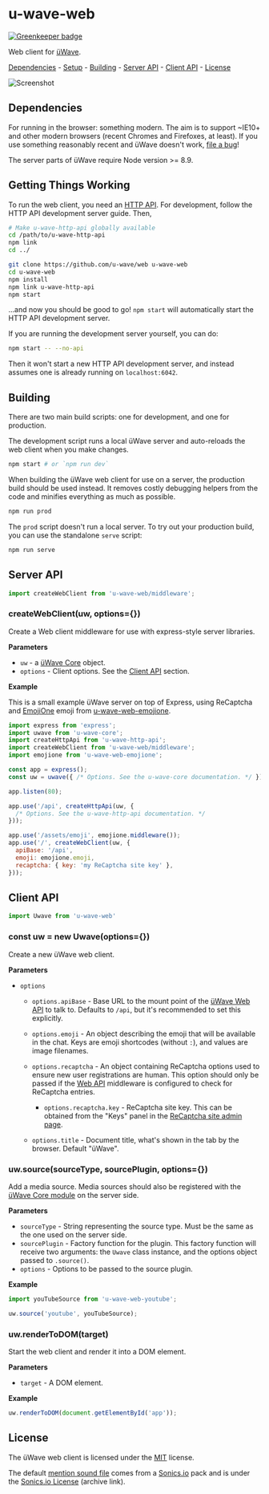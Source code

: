 # u-wave-web

[![Greenkeeper badge](https://badges.greenkeeper.io/u-wave/web.svg)](https://greenkeeper.io/)

Web client for [üWave][].

[Dependencies](#dependencies) - [Setup](#getting-things-working) -
[Building](#building) - [Server API](#server-api) - [Client API](#client-api) -
[License](#license)

![Screenshot](./assets/screenshot.png)

## Dependencies

For running in the browser: something modern. The aim is to support ~IE10+ and
other modern browsers (recent Chromes and Firefoxes, at least). If you use
something reasonably recent and üWave doesn't work, [file a bug][]!

The server parts of üWave require Node version >= 8.9.

## Getting Things Working

To run the web client, you need an [HTTP API][u-wave-http-api]. For development,
follow the HTTP API development server guide. Then,

```bash
# Make u-wave-http-api globally available
cd /path/to/u-wave-http-api
npm link
cd ../

git clone https://github.com/u-wave/web u-wave-web
cd u-wave-web
npm install
npm link u-wave-http-api
npm start
```

…and now you should be good to go! `npm start` will automatically start the
HTTP API development server.

If you are running the development server yourself, you can do:

```bash
npm start -- --no-api
```

Then it won't start a new HTTP API development server, and instead assumes
one is already running on `localhost:6042`.

## Building

There are two main build scripts: one for development, and one for production.

The development script runs a local üWave server and auto-reloads the web client
when you make changes.

```bash
npm start # or `npm run dev`
```

When building the üWave web client for use on a server, the production build
should be used instead. It removes costly debugging helpers from the code and
minifies everything as much as possible.

```bash
npm run prod
```

The `prod` script doesn't run a local server. To try out your production build,
you can use the standalone `serve` script:

```bash
npm run serve
```

## Server API

```js
import createWebClient from 'u-wave-web/middleware';
```

### createWebClient(uw, options={})

Create a Web client middleware for use with express-style server libraries.

**Parameters**

 * `uw` - a [üWave Core][u-wave-core] object.
 * `options` - Client options. See the [Client API](#client-parameters) section.

**Example**

This is a small example üWave server on top of Express, using ReCaptcha and
[EmojiOne][] emoji from [u-wave-web-emojione][].

```js
import express from 'express';
import uwave from 'u-wave-core';
import createHttpApi from 'u-wave-http-api';
import createWebClient from 'u-wave-web/middleware';
import emojione from 'u-wave-web-emojione';

const app = express();
const uw = uwave({ /* Options. See the u-wave-core documentation. */ });

app.listen(80);

app.use('/api', createHttpApi(uw, {
  /* Options. See the u-wave-http-api documentation. */
}));

app.use('/assets/emoji', emojione.middleware());
app.use('/', createWebClient(uw, {
  apiBase: '/api',
  emoji: emojione.emoji,
  recaptcha: { key: 'my ReCaptcha site key' },
}));
```

## Client API

```js
import Uwave from 'u-wave-web'
```

### const uw = new Uwave(options={})

Create a new üWave web client.

<a id="client-parameters"></a>
**Parameters**

 * `options`
   * `options.apiBase` - Base URL to the mount point of the
     [üWave Web API][u-wave-http-api] to talk to.
     Defaults to `/api`, but it's recommended to set this explicitly.
   * `options.emoji` - An object describing the emoji that will be available in
     the chat. Keys are emoji shortcodes (without `:`), and values are image
     filenames.
   * `options.recaptcha` - An object containing ReCaptcha options used to ensure
     new user registrations are human. This option should only be passed if the
     [Web API][u-wave-http-api] middleware is configured to check for ReCaptcha
     entries.

     * `options.recaptcha.key` - ReCaptcha site key. This can be obtained from
       the "Keys" panel in the [ReCaptcha site admin page][recaptcha].

   * `options.title` - Document title, what's shown in the tab by the browser.
     Default "üWave".

### uw.source(sourceType, sourcePlugin, options={})

Add a media source. Media sources should also be registered with the
[üWave Core module][u-wave-core] on the server side.

**Parameters**

 * `sourceType` - String representing the source type. Must be the same as the
   one used on the server side.
 * `sourcePlugin` - Factory function for the plugin. This factory function will
   receive two arguments: the `Uwave` class instance, and the options object
   passed to `.source()`.
 * `options` - Options to be passed to the source plugin.

**Example**

```js
import youTubeSource from 'u-wave-web-youtube';

uw.source('youtube', youTubeSource);
```

### uw.renderToDOM(target)

Start the web client and render it into a DOM element.

**Parameters**

 * `target` - A DOM element.

**Example**

```js
uw.renderToDOM(document.getElementById('app'));
```

## License

The üWave web client is licensed under the [MIT][] license.

The default [mention sound file][] comes from a [Sonics.io][] pack and is under
the [Sonics.io License][] (archive link).

[üWave]: https://u-wave.github.io
[u-wave-core]: https://github.com/u-wave/core
[u-wave-http-api]: https://github.com/u-wave/http-api
[u-wave-web-emojione]: https://github.com/u-wave/u-wave-web-emojione

[file a bug]: https://github.com/u-wave/web/issues

[recaptcha]: https://www.google.com/recaptcha/admin#list
[EmojiOne]: https://github.com/Ranks/emojione
[MIT]: ./LICENSE
[mention sound file]: ./assets/audio/mention.opus
[Sonics.io]: http://sonics.io
[Sonics.io License]: https://web.archive.org/web/20150912030216/http://www.sonics.io/license/
